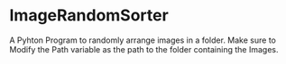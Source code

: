 # ImageRandomSorter
A Pyhton Program to randomly arrange images in a folder.
Make sure to Modify the Path variable as the path to the folder containing the Images. 
